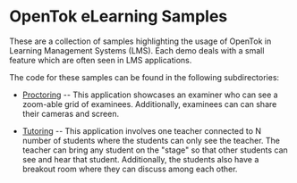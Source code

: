 # OpenTok eLearning Samples

These are a collection of samples highlighting the usage of OpenTok in Learning Management Systems (LMS). Each demo deals with a small feature which are often seen in LMS applications.

The code for these samples can be found in the following subdirectories:

* [Proctoring](https://github.com/opentok/opentok-elearning-samples/proctoring) -- This application showcases an examiner who can see a zoom-able grid of examinees. Additionally, examinees can can share their cameras and screen.

* [Tutoring](https://github.com/opentok/opentok-elearning-samples/tutoring) -- This application involves one teacher connected to N number of students where the students can only see the teacher. The teacher can bring any student on the "stage" so that other students can see and hear that student. Additionally, the students also have a breakout room where they can discuss among each other.
